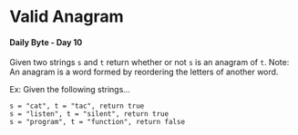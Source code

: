 # Valid Anagram
#### Daily Byte - Day 10

Given two strings `s` and `t` return whether or not `s` is an anagram of `t`.
Note: An anagram is a word formed by reordering the letters of another word.

Ex: Given the following strings...
```
s = "cat", t = "tac", return true
s = "listen", t = "silent", return true
s = "program", t = "function", return false
```